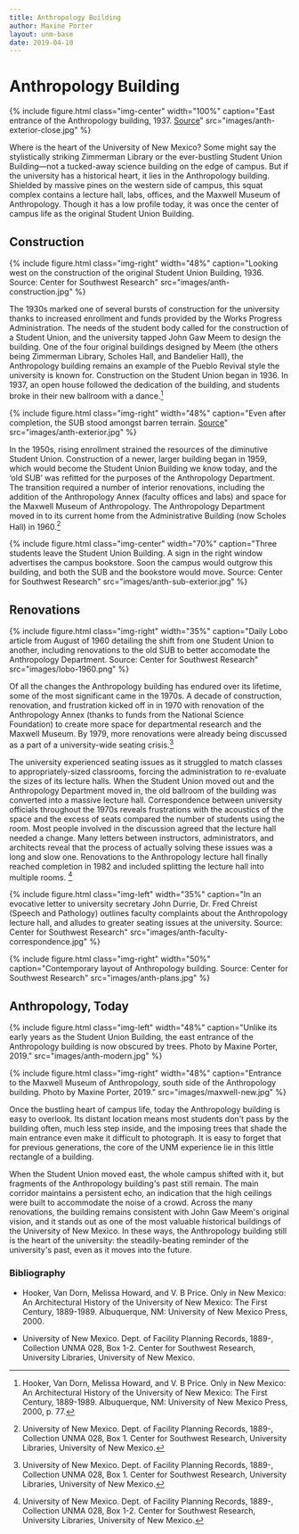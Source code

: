 ```yaml
---
title: Anthropology Building
author: Maxine Porter
layout: unm-base
date: 2019-04-10
---
```


# Anthropology Building
{% include figure.html class="img-center" width="100%" caption="East entrance of the Anthropology building, 1937. [Source](https://econtent.unm.edu/digital/collection/ULPhotoImag/id/73)" src="images/anth-exterior-close.jpg" %}

Where is the heart of the University of New Mexico? Some might say the stylistically striking Zimmerman Library or the ever-bustling Student Union Building—not a tucked-away science building on the edge of campus. But if the university has a historical heart, it lies in the Anthropology building. Shielded by massive pines on the western side of campus, this squat complex contains a lecture hall, labs, offices, and the Maxwell Museum of Anthropology. Though it has a low profile today, it was once the center of campus life as the original Student Union Building.

## Construction
{% include figure.html class="img-right" width="48%" caption="Looking west on the construction of the original Student Union Building, 1936. Source: Center for Southwest Research" src="images/anth-construction.jpg" %}

The 1930s marked one of several bursts of construction for the university thanks to increased enrollment and funds provided by the Works Progress Administration. The needs of the student body called for the construction of a Student Union, and the university tapped John Gaw Meem to design the building. One of the four original buildings designed by Meem (the others being Zimmerman Library, Scholes Hall, and Bandelier Hall), the Anthropology building remains an example of the Pueblo Revival style the university is known for. Construction on the Student Union began in 1936. In 1937, an open house followed the dedication of the building, and students broke in their new ballroom with a dance.[^hooker]

{% include figure.html class="img-right" width="48%" caption="Even after completion, the SUB stood amongst barren terrain. [Source](https://econtent.unm.edu/digital/collection/ULPhotoImag/id/75)" src="images/anth-exterior.jpg" %}

In the 1950s, rising enrollment strained the resources of the diminutive Student Union. Construction of a newer, larger building began in 1959, which would become the Student Union Building we know today, and the ‘old SUB’ was refitted for the purposes of the Anthropology Department. The transition required a number of interior renovations, including the addition of the Anthropology Annex (faculty offices and labs) and space for the Maxwell Museum of Anthropology. The Anthropology Department moved in to its current home from the Administrative Building (now Scholes Hall) in 1960.[^csw]

{% include figure.html class="img-center" width="70%" caption="Three students leave the Student Union Building. A sign in the right window advertises the campus bookstore. Soon the campus would outgrow this building, and both the SUB and the bookstore would move. Source: Center for Southwest Research" src="images/anth-sub-exterior.jpg" %}

## Renovations
{% include figure.html class="img-right" width="35%" caption="Daily Lobo article from August of 1960 detailing the shift from one Student Union to another, including renovations to the old SUB to better accomodate the Anthropology Department. Source: Center for Southwest Research" src="images/lobo-1960.png" %}

Of all the changes the Anthropology building has endured over its lifetime, some of the most significant came in the 1970s. A decade of construction, renovation, and frustration kicked off in in 1970 with renovation of the Anthropology Annex (thanks to funds from the National Science Foundation) to create more space for departmental research and the Maxwell Museum. By 1979, more renovations were already being discussed as a part of a university-wide seating crisis.[^csw-2]

The university experienced seating issues as it struggled to match classes to appropriately-sized classrooms, forcing the administration to re-evaluate the sizes of its lecture halls. When the Student Union moved out and the Anthropology Department moved in, the old ballroom of the building was converted into a massive lecture hall. Correspondence between university officials throughout the 1970s reveals frustrations with the acoustics of the space and the excess of seats compared the number of students using the room. Most people involved in the discussion agreed that the lecture hall needed a change. Many letters between instructors, administrators, and architects reveal that the process of actually solving these issues was a long and slow one. Renovations to the Anthropology lecture hall finally reached completion in 1982 and included splitting the lecture hall into multiple rooms. [^csw-3]

{% include figure.html class="img-left" width="35%" caption="In an evocative letter to university secretary John Durrie, Dr. Fred Chreist (Speech and Pathology) outlines faculty complaints about the Anthropology lecture hall, and alludes to greater seating issues at the university. Source: Center for Southwest Research" src="images/anth-faculty-correspondence.jpg" %}

{% include figure.html class="img-right" width="50%" caption="Contemporary layout of Anthropology building. Source: Center for Southwest Research" src="images/anth-plans.jpg" %}


## Anthropology, Today
{% include figure.html class="img-left" width="48%" caption="Unlike its early years as the Student Union Building, the east entrance of the Anthropology building is now obscured by trees. Photo by Maxine Porter, 2019." src="images/anth-modern.jpg" %}

{% include figure.html class="img-right" width="48%" caption="Entrance to the Maxwell Museum of Anthropology, south side of the Anthropology building. Photo by Maxine Porter, 2019." src="images/maxwell-new.jpg" %}

Once the bustling heart of campus life, today the Anthropology building is easy to overlook. Its distant location means most students don't pass by the building often, much less step inside, and the imposing trees that shade the main entrance even make it difficult to photograph. It is easy to forget that for previous generations, the core of the UNM experience lie in this little rectangle of a building.

When the Student Union moved east, the whole campus shifted with it, but fragments of the Anthropology building's past still remain. The main corridor maintains a persistent echo, an indication that the high ceilings were built to accommodate the noise of a crowd. Across the many renovations, the building remains consistent with John Gaw Meem's original vision, and it stands out as one of the most valuable historical buildings of the University of New Mexico. In these ways, the Anthropology building still is the heart of the university: the steadily-beating reminder of the university's past, even as it moves into the future.



### Bibliography
* Hooker, Van Dorn, Melissa Howard, and V. B Price. Only in New Mexico: An Architectural History of the University of New Mexico: The First Century, 1889-1989. Albuquerque, NM: University of New Mexico Press, 2000.

* University of New Mexico. Dept. of Facility Planning Records, 1889-, Collection UNMA 028, Box 1-2. Center for Southwest Research, University Libraries, University of New Mexico.

[^hooker]: Hooker, Van Dorn, Melissa Howard, and V. B Price. Only in New Mexico: An Architectural History of the University of New Mexico: The First Century, 1889-1989. Albuquerque, NM: University of New Mexico Press, 2000, p. 77.

[^csw]: University of New Mexico. Dept. of Facility Planning Records, 1889-, Collection UNMA 028, Box 1. Center for Southwest Research, University Libraries, University of New Mexico.

[^csw-2]: University of New Mexico. Dept. of Facility Planning Records, 1889-, Collection UNMA 028, Box 1. Center for Southwest Research, University Libraries, University of New Mexico.

[^csw-3]: University of New Mexico. Dept. of Facility Planning Records, 1889-, Collection UNMA 028, Box 1-2. Center for Southwest Research, University Libraries, University of New Mexico.
